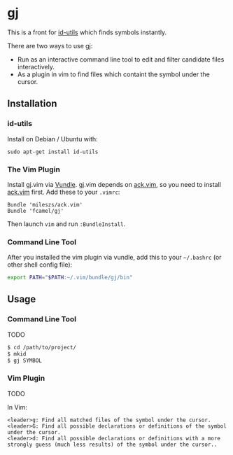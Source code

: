 # gj #

This is a front for [id-utils](http://www.gnu.org/software/idutils/) which finds symbols instantly.

There are two ways to use gj:

* Run as an interactive command line tool to edit and filter candidate files interactively.
* As a plugin in vim to find files which containt the symbol under the cursor.

## Installation ##

### id-utils ###

Install on Debian / Ubuntu with:

    sudo apt-get install id-utils

### The Vim Plugin ###

Install gj.vim via [Vundle]. gj.vim depends on [ack.vim], so you need to install [ack.vim] first. Add these to your `.vimrc`:

```vim
Bundle 'mileszs/ack.vim'
Bundle 'fcamel/gj'
```

Then launch `vim` and run `:BundleInstall`.

### Command Line Tool ###

After you installed the vim plugin via vundle, add this to your `~/.bashrc` (or other shell config file):

```bash
export PATH="$PATH:~/.vim/bundle/gj/bin"
```

## Usage ##

### Command Line Tool ###

TODO

```bash
$ cd /path/to/project/
$ mkid
$ gj SYMBOL
```

### Vim Plugin ###

TODO

In Vim:
```
<leader>g: Find all matched files of the symbol under the cursor.
<leader>G: Find all possible declarations or definitions of the symbol under the cursor.
<leader>d: Find all possible declarations or definitions with a more strongly guess (much less results) of the symbol under the cursor..
```


[Vundle]:http://github.com/gmarik/vundle
[ack.vim]:https://github.com/mileszs/ack.vim
